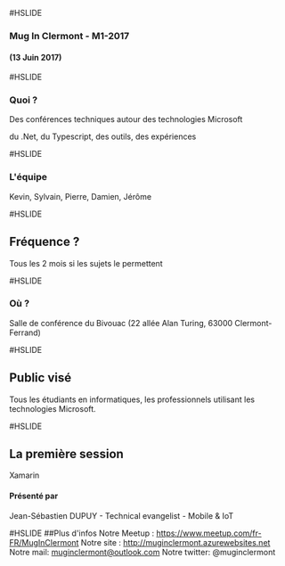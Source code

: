 #HSLIDE

### Mug In Clermont - M1-2017
#### (13 Juin 2017)

#HSLIDE
### Quoi ?
Des conférences techniques autour des technologies Microsoft

du .Net, du Typescript, des outils, des expériences

#HSLIDE
### L'équipe
Kevin, Sylvain, Pierre, Damien, Jérôme

#HSLIDE
## Fréquence ?
Tous les 2 mois si les sujets le permettent

#HSLIDE
### Où ?
Salle de conférence du Bivouac (22 allée Alan Turing, 63000 Clermont-Ferrand)

#HSLIDE
## Public visé
Tous les étudiants en informatiques, les professionnels utilisant les technologies Microsoft.

#HSLIDE
## La première session
Xamarin
#### Présenté par 
Jean-Sébastien DUPUY - Technical evangelist - Mobile & IoT

#HSLIDE
##Plus d'infos
Notre Meetup : https://www.meetup.com/fr-FR/MugInClermont
Notre site : http://muginclermont.azurewebsites.net
Notre mail: muginclermont@outlook.com
Notre twitter: @muginclermont
